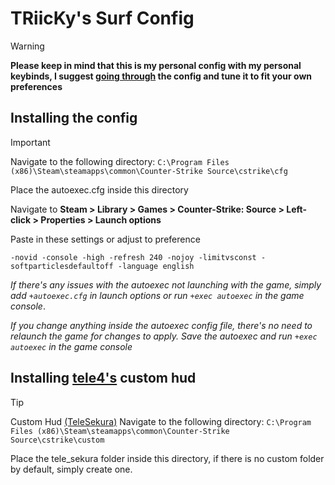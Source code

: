 # TRiicKy's Surf Config

> [!WARNING]
> **Please keep in mind that this is my personal config with my personal keybinds, I suggest [going through](https://chatgpt.com/) the config and tune it to fit your own preferences**


## Installing the config

> [!IMPORTANT]
> Navigate to the following directory: `C:\Program Files (x86)\Steam\steamapps\common\Counter-Strike Source\cstrike\cfg`
> 
> Place the autoexec.cfg inside this directory
> 
> Navigate to **Steam > Library > Games > Counter-Strike: Source > Left-click > Properties > Launch options**
> 
> Paste in these settings or adjust to preference
> 
> ```Launch Options
> -novid -console -high -refresh 240 -nojoy -limitvsconst -softparticlesdefaultoff -language english
> ```
>
> *If there's any issues with the autoexec not launching with the game, simply add `+autoexec.cfg` in launch options or run `+exec autoexec` in the game console*.
> 
> *If you change anything inside the autoexec config file, there's no need to relaunch the game for changes to apply. Save the autoexec and run `+exec autoexec` in the game console*


## Installing [tele4's](https://gamebanana.com/members/1736054) custom hud
> [!TIP]
> Custom Hud [(TeleSekura)](https://gamebanana.com/mods/445582)
> Navigate to the following directory: `C:\Program Files (x86)\Steam\steamapps\common\Counter-Strike Source\cstrike\custom`
> 
> Place the tele_sekura folder inside this directory, if there is no custom folder by default, simply create one.
